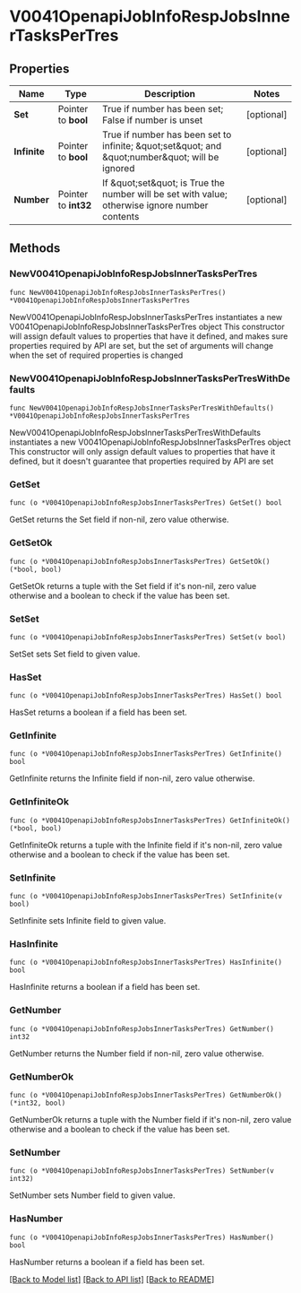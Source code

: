 # V0041OpenapiJobInfoRespJobsInnerTasksPerTres

## Properties

Name | Type | Description | Notes
------------ | ------------- | ------------- | -------------
**Set** | Pointer to **bool** | True if number has been set; False if number is unset | [optional] 
**Infinite** | Pointer to **bool** | True if number has been set to infinite; \&quot;set\&quot; and \&quot;number\&quot; will be ignored | [optional] 
**Number** | Pointer to **int32** | If \&quot;set\&quot; is True the number will be set with value; otherwise ignore number contents | [optional] 

## Methods

### NewV0041OpenapiJobInfoRespJobsInnerTasksPerTres

`func NewV0041OpenapiJobInfoRespJobsInnerTasksPerTres() *V0041OpenapiJobInfoRespJobsInnerTasksPerTres`

NewV0041OpenapiJobInfoRespJobsInnerTasksPerTres instantiates a new V0041OpenapiJobInfoRespJobsInnerTasksPerTres object
This constructor will assign default values to properties that have it defined,
and makes sure properties required by API are set, but the set of arguments
will change when the set of required properties is changed

### NewV0041OpenapiJobInfoRespJobsInnerTasksPerTresWithDefaults

`func NewV0041OpenapiJobInfoRespJobsInnerTasksPerTresWithDefaults() *V0041OpenapiJobInfoRespJobsInnerTasksPerTres`

NewV0041OpenapiJobInfoRespJobsInnerTasksPerTresWithDefaults instantiates a new V0041OpenapiJobInfoRespJobsInnerTasksPerTres object
This constructor will only assign default values to properties that have it defined,
but it doesn't guarantee that properties required by API are set

### GetSet

`func (o *V0041OpenapiJobInfoRespJobsInnerTasksPerTres) GetSet() bool`

GetSet returns the Set field if non-nil, zero value otherwise.

### GetSetOk

`func (o *V0041OpenapiJobInfoRespJobsInnerTasksPerTres) GetSetOk() (*bool, bool)`

GetSetOk returns a tuple with the Set field if it's non-nil, zero value otherwise
and a boolean to check if the value has been set.

### SetSet

`func (o *V0041OpenapiJobInfoRespJobsInnerTasksPerTres) SetSet(v bool)`

SetSet sets Set field to given value.

### HasSet

`func (o *V0041OpenapiJobInfoRespJobsInnerTasksPerTres) HasSet() bool`

HasSet returns a boolean if a field has been set.

### GetInfinite

`func (o *V0041OpenapiJobInfoRespJobsInnerTasksPerTres) GetInfinite() bool`

GetInfinite returns the Infinite field if non-nil, zero value otherwise.

### GetInfiniteOk

`func (o *V0041OpenapiJobInfoRespJobsInnerTasksPerTres) GetInfiniteOk() (*bool, bool)`

GetInfiniteOk returns a tuple with the Infinite field if it's non-nil, zero value otherwise
and a boolean to check if the value has been set.

### SetInfinite

`func (o *V0041OpenapiJobInfoRespJobsInnerTasksPerTres) SetInfinite(v bool)`

SetInfinite sets Infinite field to given value.

### HasInfinite

`func (o *V0041OpenapiJobInfoRespJobsInnerTasksPerTres) HasInfinite() bool`

HasInfinite returns a boolean if a field has been set.

### GetNumber

`func (o *V0041OpenapiJobInfoRespJobsInnerTasksPerTres) GetNumber() int32`

GetNumber returns the Number field if non-nil, zero value otherwise.

### GetNumberOk

`func (o *V0041OpenapiJobInfoRespJobsInnerTasksPerTres) GetNumberOk() (*int32, bool)`

GetNumberOk returns a tuple with the Number field if it's non-nil, zero value otherwise
and a boolean to check if the value has been set.

### SetNumber

`func (o *V0041OpenapiJobInfoRespJobsInnerTasksPerTres) SetNumber(v int32)`

SetNumber sets Number field to given value.

### HasNumber

`func (o *V0041OpenapiJobInfoRespJobsInnerTasksPerTres) HasNumber() bool`

HasNumber returns a boolean if a field has been set.


[[Back to Model list]](../README.md#documentation-for-models) [[Back to API list]](../README.md#documentation-for-api-endpoints) [[Back to README]](../README.md)


